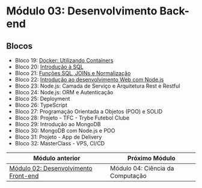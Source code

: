 # Módulo 03: Desenvolvimento Back-end

## Blocos

- Bloco 19: [Docker: Utilizando Containers](./19-docker-utilizando-containers/)
- Bloco 20: [Introdução à SQL](./20-introducao-a-sql/)
- Bloco 21: [Funções SQL, JOINs e Normalização](./21-funcoes-sql-joins-e-normalizacao/)
- Bloco 22: [Introdução ao desenvolvimento Web com Node.js](./22-introducao-ao-desenvolvimento-web-com-node-js/)
- Bloco 23: Node.js: Camada de Serviço e Arquitetura Rest e Restful
- Bloco 24: Node.js: ORM e Autenticação
- Bloco 25: Deployment
- Bloco 26: TypeScript
- Bloco 27: Programação Orientada a Objetos (POO) e SOLID
- Bloco 28: Projeto - TFC - Trybe Futebol Clube
- Bloco 29: Introdução ao MongoDB
- Bloco 30: MongoDB com Node.js e POO
- Bloco 31: Projeto - App de Delivery
- Bloco 32: MasterClass - VPS, CI/CD

| Módulo anterior                                            | Próximo Módulo                   |
| ---------------------------------------------------------- | -------------------------------- |
| [Módulo 02: Desenvolvimento Front-end](../01-fundamentos/) | Módulo 04: Ciência da Computação |
